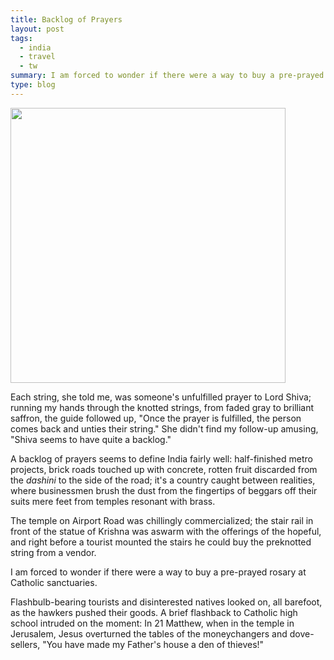 ```yaml
---
title: Backlog of Prayers
layout: post
tags:
  - india
  - travel
  - tw
summary: I am forced to wonder if there were a way to buy a pre-prayed rosary at Catholic sanctuaries.
type: blog
---
```


<img width="440" src="http://media.tumblr.com/tumblr_leylgp9ZKz1qe0nh3.jpg" width="540" /> 

Each string, she told me, was someone's unfulfilled prayer to Lord Shiva; running my hands through the knotted strings, from faded gray to brilliant saffron, the guide followed up, "Once the prayer is fulfilled, the person comes back and unties their string." She didn't find my follow-up amusing, "Shiva seems to have quite a backlog."

A backlog of prayers seems to define India fairly well: half-finished metro projects, brick roads touched up with concrete, rotten fruit discarded from the *dashini* to the side of the road; it's a country caught between realities, where businessmen brush the dust from the fingertips of beggars off their suits mere feet from temples resonant with brass.

The temple on Airport Road was chillingly commercialized; the stair rail in front of the statue of Krishna was aswarm with the offerings of the hopeful, and right before a tourist mounted the stairs he could buy the preknotted string from a vendor.

I am forced to wonder if there were a way to buy a pre-prayed rosary at Catholic sanctuaries.

Flashbulb-bearing tourists and disinterested natives looked on, all barefoot, as the hawkers pushed their goods. A brief flashback to Catholic high school intruded on the moment: In 21 Matthew, when in the temple in Jerusalem, Jesus overturned the tables of the moneychangers and dove-sellers, "You have made my Father's house a den of thieves!"